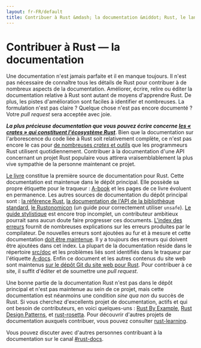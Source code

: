 ```yaml
---
layout: fr-FR/default
title: Contribuer à Rust &mdash; la documentation &middot; Rust, le langage de programmation
---
```


# Contribuer à Rust &mdash; la documentation

Une documentation n'est jamais parfaite et il en manque toujours. Il n'est pas nécessaire de connaître tous les détails de Rust pour contribuer à de nombreux aspects de la documentation. Améliorer, écrire, relire ou éditer la documentation relative à Rust sont autant de moyens d'apprendre Rust. De plus, les pistes d'amélioration sont faciles à identifier et nombreuses. La formulation n'est pas claire ? Quelque chose n'est pas encore documenté ? Votre *pull request* sera acceptée avec joie.

***La plus précieuse documentation que vous pouvez écrire concerne [les « crates » qui constituent l'écosystème Rust][crate_docs]***. Bien que la documentation sur l'arborescence du code liée à Rust soit relativement complète, ce n'est pas encore le cas pour [de nombreuses *crates* et outils][awesome-rust] que les programmeurs Rust utilisent quotidiennement. Contribuer à la documentation d'une API concernant un projet Rust populaire vous attirera vraisemblablement la plus vive sympathie de la personne maintenant ce projet.

[Le livre][The book] constitue la première source de documentation pour Rust. Cette documentation est maintenue dans le dépôt principal. Elle possède sa propre étiquette pour le traqueur : [A-book] et les pages de ce livre évoluent en permanence. Les autres sources de documentation du dépôt principal sont : [la référence Rust][The Rust Reference], [la documentation de l'API de la bibliothèque standard][std], [le Rustonomicon][The Rustonomicon] (un guide pour correctement utiliser `unsafe`). [Le guide stylistique][Rust Style Guidelines] est encore trop incomplet, un contributeur ambitieux pourrait sans aucun doute faire progresser ces documents. [L'index des erreurs][err] fournit de nombreuses explications sur les erreurs produites par le compilateur. De nouvelles erreurs sont ajoutées au fur et à mesure et cette documentation [doit être maintenue][err-issue]. Il y a toujours des erreurs qui doivent être ajoutées dans cet index. La plupart de la documentation réside dans le répertoire [src/doc] et les problèmes liés sont identifiés dans le traqueur par l'étiquette [A-docs]. Enfin ce document et les autres contenus du site web sont maintenus [sur le dépôt Git du site web pour Rust][Rust website Git repository]. Pour contribuer à ce site, il suffit d'éditer et de soumettre une *pull request*.

Une bonne partie de la documentation Rust n'est pas dans le dépôt principal et n'est pas maintenue au sein de ce projet, mais cette documentation est néanmoins une condition *sine qua non* du succès de Rust. Si vous cherchez d'excellents projet de documentation, actifs et qui ont besoin de contributeurs, en voici quelques-uns : [Rust By Example], [Rust Design Patterns], et [rust-rosetta].
Pour découvrir d'autres projets de documentation auxquels contribuer, vous pouvez consulter [rust-learning].

Vous pouvez discuter avec d'autres personnes contribuant à la documentation sur le canal [#rust-docs].

<!--
TODO: blogging, translation
-->

[#rust-docs]: https://client00.chat.mibbit.com/?server=irc.mozilla.org&channel=%23rust-docs
[A-book]: https://github.com/rust-lang/rust/issues?q=is%3Aopen+is%3Aissue+label%3AA-book
[A-docs]: https://github.com/rust-lang/rust/issues?q=is%3Aopen+is%3Aissue+label%3AA-docs
[Rust By Example]: https://github.com/rust-lang/rust-by-example
[Rust Design Patterns]: https://github.com/nrc/patterns
[Rust Style Guidelines]: https://doc.rust-lang.org/style/index.html
[The Book]: https://doc.rust-lang.org/book/index.html
[The Rust Reference]: https://doc.rust-lang.org/reference
[The Rustonomicon]: https://doc.rust-lang.org/nomicon/index.html
[awesome-rust]: https://github.com/kud1ing/awesome-rust
[crate_docs]: https://users.rust-lang.org/t/lets-talk-about-ecosystem-documentation/2791
[err-issue]: https://github.com/rust-lang/rust/issues/24407
[err]: https://doc.rust-lang.org/error-index.html
[rust-learning]: https://github.com/ctjhoa/rust-learning
[rust-rosetta]: https://github.com/Hoverbear/rust-rosetta
[src/doc]: https://github.com/rust-lang/rust/tree/master/src/doc
[std]: https://doc.rust-lang.org/std/index.html
[Rust website Git repository]: https://github.com/rust-lang/rust-www

